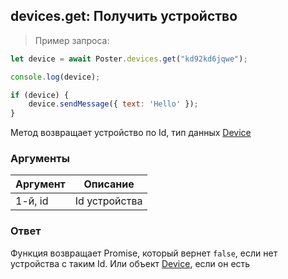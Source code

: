 ## devices.get: Получить устройство

> Пример запроса:

```javascript
let device = await Poster.devices.get("kd92kd6jqwe");

console.log(device);

if (device) {
    device.sendMessage({ text: 'Hello' });
}
```

Метод возвращает устройство по Id, тип данных [Device](/docs/v3/pos/types/device)

### Аргументы

Аргумент | Описание
-------- | --------
1-й, id | Id устройства

### Ответ

Функция возвращает Promise, который вернет `false`, если нет устройства с таким Id. Или объект [Device](/docs/v3/pos/types/device), если он есть
